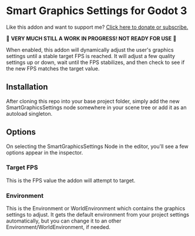 # Smart Graphics Settings for Godot 3

Like this addon and want to support me? [Click here to donate or subscribe.](https://ko-fi.com/lucasbecker_dev)

🛑 **VERY MUCH STILL A WORK IN PROGRESS! NOT READY FOR USE** 🛑

When enabled, this addon will dynamically adjust the user's graphics settings until a stable target FPS is reached. It will adjust a few quality settings up or down, wait until the FPS stabilizes, and then check to see if the new FPS matches the target value.

## Installation

After cloning this repo into your base project folder, simply add the new SmartGraphicsSettings node somewhere in your scene tree or add it as an autoload singleton.

## Options

On selecting the SmartGraphicsSettings Node in the editor, you'll see a few options appear in the inspector.

### Target FPS

This is the FPS value the addon will attempt to target.

### Environment

This is the Environment or WorldEnvironment which contains the graphics settings to adjust. It gets the default environment from your project settings automatically, but you can change it to an other Environment/WorldEnvironment, if needed.
